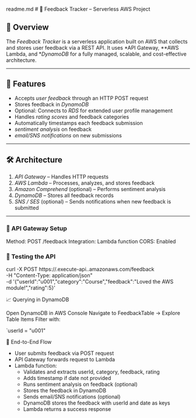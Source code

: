 readme.md # 📙 Feedback Tracker – Serverless AWS Project

## 📌 Overview
The *Feedback Tracker* is a serverless application built on AWS that collects and stores user feedback via a REST API. It uses *API Gateway, **AWS Lambda, and **DynamoDB* for a fully managed, scalable, and cost-effective architecture.  

---

## 🎯 Features
- Accepts *user feedback* through an HTTP POST request
- Stores feedback in *DynamoDB*
- Optional: Connects to *RDS* for extended user profile management
- Handles *rating scores* and feedback categories
- Automatically timestamps each feedback submission
-  *sentiment analysis* on feedback
-  *email/SNS notifications* on new submissions

---

## 🛠 Architecture
1. *API Gateway* – Handles HTTP requests  
2. *AWS Lambda* – Processes, analyzes, and stores feedback  
3. *Amazon Comprehend* (optional) – Performs sentiment analysis  
4. *DynamoDB* – Stores all feedback records  
5. *SNS / SES* (optional) – Sends notifications when new feedback is submitted  

---

### 🔧 API Gateway Setup

Method: POST /feedback
Integration: Lambda function
CORS: Enabled
### 🧪 Testing the API

curl -X POST https://<your-api-id>.execute-api.<region>.amazonaws.com/feedback \
-H "Content-Type: application/json" \
-d '{"userId":"u001","category":"Course","feedback":"Loved the AWS module!","rating":5}'

📈 Querying in DynamoDB

Open DynamoDB in AWS Console
Navigate to FeedbackTable → Explore Table Items
Filter with:

`userId = "u001"

🔁 End-to-End Flow

- User submits feedback via POST request
- API Gateway forwards request to Lambda
- Lambda function:
     - Validates and extracts userId, category, feedback, rating
     - Adds timestamp if date not provided
     - Runs sentiment analysis on feedback (optional)
     - Stores the feedback in DynamoDB
     - Sends email/SNS notifications (optional)
     - DynamoDB stores the feedback with userId and date as keys
     - Lambda returns a success response
